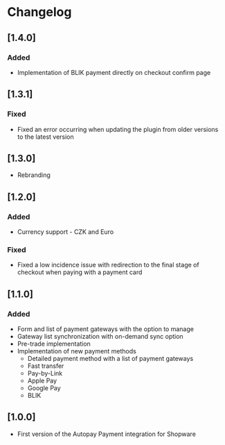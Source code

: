 # Changelog

## [1.4.0]

### Added

- Implementation of BLIK payment directly on checkout confirm page

## [1.3.1]

### Fixed

- Fixed an error occurring when updating the plugin from older versions to the latest version

## [1.3.0]

- Rebranding

## [1.2.0]

### Added

- Currency support - CZK and Euro

### Fixed

- Fixed a low incidence issue with redirection to the final stage of checkout when paying with a payment card

## [1.1.0]

### Added

- Form and list of payment gateways with the option to manage
- Gateway list synchronization with on-demand sync option
- Pre-trade implementation
- Implementation of new payment methods
  - Detailed payment method with a list of payment gateways
  - Fast transfer
  - Pay-by-Link
  - Apple Pay
  - Google Pay
  - BLIK

## [1.0.0]

- First version of the Autopay Payment integration for Shopware